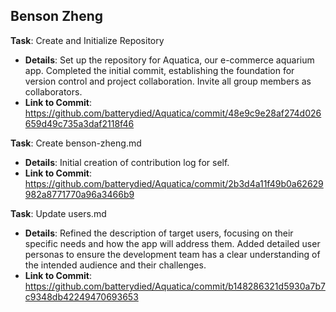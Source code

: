 ## Benson Zheng
**Task**: Create and Initialize Repository
- **Details**: Set up the repository for Aquatica, our e-commerce aquarium app. Completed the initial commit, establishing the foundation for version control and project collaboration. Invite all group members as collaborators.
- **Link to Commit**: https://github.com/batterydied/Aquatica/commit/48e9c9e28af274d026659d49c735a3daf2118f46
  
**Task**: Create benson-zheng.md
- **Details**: Initial creation of contribution log for self.
- **Link to Commit**: https://github.com/batterydied/Aquatica/commit/2b3d4a11f49b0a62629982a8771770a96a3466b9

**Task**: Update users.md
- **Details**: Refined the description of target users, focusing on their specific needs and how the app will address them. Added detailed user personas to ensure the development team has a clear understanding of the intended audience and their challenges.
- **Link to Commit**: https://github.com/batterydied/Aquatica/commit/b148286321d5930a7b7c9348db42249470693653
